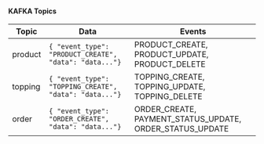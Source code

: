 #### KAFKA Topics

| Topic   | Data                                                   | Events                                                   |
| ------- | ------------------------------------------------------ | -------------------------------------------------------- |
| product | `{ "event_type": "PRODUCT_CREATE", "data": "data..."}` | PRODUCT_CREATE, PRODUCT_UPDATE, PRODUCT_DELETE           |
| topping | `{ "event_type": "TOPPING_CREATE", "data": "data..."}` | TOPPING_CREATE, TOPPING_UPDATE, TOPPING_DELETE           |
| order   | `{ "event_type": "ORDER_CREATE", "data": "data..."}`   | ORDER_CREATE, PAYMENT_STATUS_UPDATE, ORDER_STATUS_UPDATE |